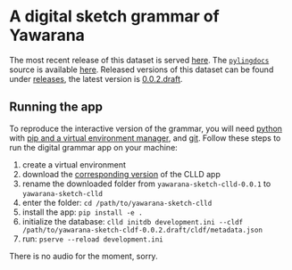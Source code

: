 # A digital sketch grammar of Yawarana

The most recent release of this dataset is served [here](https://fl.mt/yawarana-sketch).
The [`pylingdocs`](https://github.com/fmatter/pylingdocs/) source is available [here](https://github.com/fmatter/yawarana-sketch/releases/tag/0.0.2.draft).
Released versions of this dataset can be found under [releases](https://github.com/fmatter/yawarana-sketch-cldf/releases/), the latest version is [0.0.2.draft](https://github.com/fmatter/yawarana-sketch-cldf/releases/tag/0.0.2.draft).

## Running the app
To reproduce the interactive version of the grammar, you will need [python](https://www.python.org/) with [pip and a virtual environment manager](https://packaging.python.org/en/latest/guides/installing-using-pip-and-virtual-environments/), and [git](https://git-scm.com/).
Follow these steps to run the digital grammar app on your machine:

1. create a virtual environment
2. download the [corresponding version](https://github.com/fmatter/yawarana-sketch-clld/releases/tag/0.0.1) of the CLLD app
2. rename the downloaded folder from `yawarana-sketch-clld-0.0.1` to `yawarana-sketch-clld`
3. enter the folder: `cd /path/to/yawarana-sketch-clld`
2. install the app: `pip install -e .`
3. initialize the database: `clld initdb development.ini --cldf /path/to/yawarana-sketch-cldf-0.0.2.draft/cldf/metadata.json`
4. run: `pserve --reload development.ini`

There is no audio for the moment, sorry.